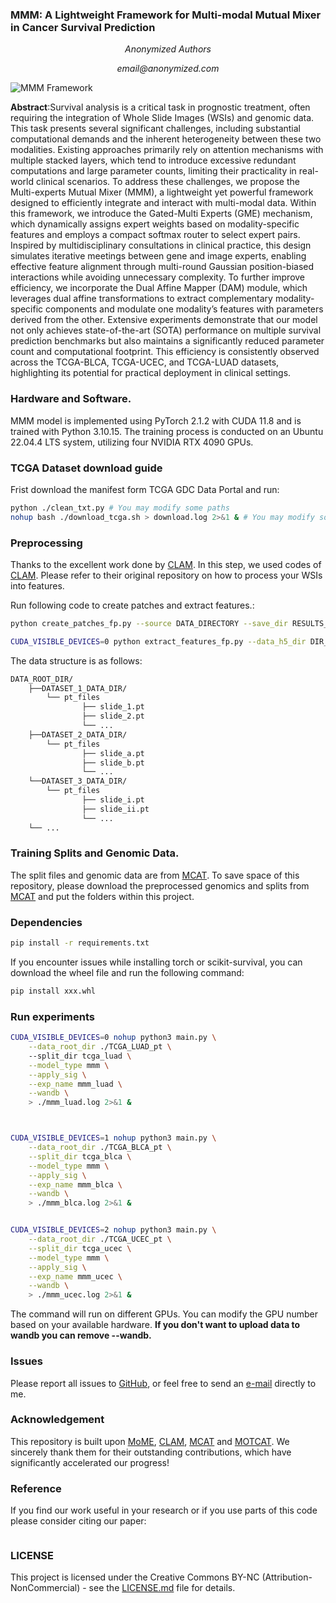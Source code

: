 ### **MMM: A Lightweight Framework for Multi-modal Mutual Mixer in Cancer Survival Prediction**

<p align="center"><i>Anonymized Authors</i></p>
<p align="center"><i>email@anonymized.com</i></p>


![MMM Framework](framework_moe_w.png)


**Abstract**:Survival analysis is a critical task in prognostic treatment, often requiring the integration of Whole Slide Images (WSIs) and genomic data. This task presents several significant challenges, including substantial computational demands and the inherent heterogeneity between these two modalities. Existing approaches primarily rely on attention mechanisms with multiple stacked layers, which tend to introduce excessive redundant computations and large parameter counts, limiting their practicality in real-world clinical scenarios. To address these challenges, we propose the Multi-experts Mutual Mixer (MMM), a lightweight yet powerful framework designed to efficiently integrate and interact with multi-modal data. Within this framework, we introduce the Gated-Multi Experts (GME) mechanism, which dynamically assigns expert weights based on modality-specific features and employs a compact softmax router to select expert pairs. Inspired by multidisciplinary consultations in clinical practice, this design simulates iterative meetings between gene and image experts, enabling effective feature alignment through multi-round Gaussian position-biased interactions while avoiding unnecessary complexity. To further improve efficiency, we incorporate the Dual Affine Mapper (DAM) module, which leverages dual affine transformations to extract complementary modality-specific components and modulate one modality’s features with parameters derived from the other. Extensive experiments demonstrate that our model not only achieves state-of-the-art (SOTA) performance on multiple survival prediction benchmarks but also maintains a significantly reduced parameter count and computational footprint. This efficiency is consistently observed across the TCGA-BLCA, TCGA-UCEC, and TCGA-LUAD datasets, highlighting its potential for practical deployment in clinical settings.


### Hardware and Software. 
MMM model is implemented using PyTorch 2.1.2 with CUDA 11.8 and is trained with Python 3.10.15. The training process is conducted on an Ubuntu 22.04.4 LTS system, utilizing four NVIDIA RTX 4090 GPUs.

### TCGA Dataset download guide
Frist download the manifest form TCGA GDC Data Portal and run:
```bash
python ./clean_txt.py # You may modify some paths
nohup bash ./download_tcga.sh > download.log 2>&1 & # You may modify some paths
```

### Preprocessing
Thanks to the excellent work done by [CLAM](https://github.com/mahmoodlab/CLAM/tree/master). In this step, we used codes of [CLAM](https://github.com/mahmoodlab/CLAM/tree/master). Please refer to their original repository on how to process your WSIs into features.

Run following code to create patches and extract features.:
```bash
python create_patches_fp.py --source DATA_DIRECTORY --save_dir RESULTS_DIRECTORY --patch_size 512 --seg --patch --stitch 
```
```bash
CUDA_VISIBLE_DEVICES=0 python extract_features_fp.py --data_h5_dir DIR_TO_COORDS --data_slide_dir DATA_DIRECTORY --csv_path CSV_FILE_NAME --feat_dir FEATURES_DIRECTORY --batch_size 512 --slide_ext .svs
```
The data structure is as follows:
```bash
DATA_ROOT_DIR/
    ├──DATASET_1_DATA_DIR/
        └── pt_files
                ├── slide_1.pt
                ├── slide_2.pt
                └── ...
    ├──DATASET_2_DATA_DIR/
        └── pt_files
                ├── slide_a.pt
                ├── slide_b.pt
                └── ...
    └──DATASET_3_DATA_DIR/
        └── pt_files
                ├── slide_i.pt
                ├── slide_ii.pt
                └── ...
    └── ...
```

### Training Splits and Genomic Data.
The split files and genomic data are from [MCAT](https://github.com/mahmoodlab/MCAT/tree/master). To save space of this repository, please download the preprocessed genomics and splits from [MCAT](https://github.com/mahmoodlab/MCAT/tree/master) and put the folders within this project.

### Dependencies
```bash
pip install -r requirements.txt
```
If you encounter issues while installing torch or scikit-survival, you can download the wheel file and run the following command:
```bash
pip install xxx.whl
``` 

### Run experiments
```bash
CUDA_VISIBLE_DEVICES=0 nohup python3 main.py \
    --data_root_dir ./TCGA_LUAD_pt \ 
    --split_dir tcga_luad \
    --model_type mmm \
    --apply_sig \
    --exp_name mmm_luad \
    --wandb \
    > ./mmm_luad.log 2>&1 &



CUDA_VISIBLE_DEVICES=1 nohup python3 main.py \
    --data_root_dir ./TCGA_BLCA_pt \
    --split_dir tcga_blca \
    --model_type mmm \
    --apply_sig \
    --exp_name mmm_blca \
    --wandb \
    > ./mmm_blca.log 2>&1 &    


CUDA_VISIBLE_DEVICES=2 nohup python3 main.py \
    --data_root_dir ./TCGA_UCEC_pt \
    --split_dir tcga_ucec \
    --model_type mmm \
    --apply_sig \
    --exp_name mmm_ucec \
    --wandb \
    > ./mmm_ucec.log 2>&1 &  

```
The command will run on different GPUs. You can modify the GPU number based on your available hardware. **If you don't want to upload data to wandb you can remove --wandb.**

### Issues
Please report all issues to [GitHub](https://github.com/jermmy19998/MMM/issues), or feel free to send an [e-mail](email@anonymized.com) directly to me.

### Acknowledgement
This repository is built upon [MoME](https://github.com/BearCleverProud/MoME), [CLAM](https://github.com/mahmoodlab/CLAM/tree/master), [MCAT](https://github.com/mahmoodlab/MCAT/tree/master)  and [MOTCAT](https://github.com/Innse/MOTCat). We sincerely thank them for their outstanding contributions, which have significantly accelerated our progress!

### Reference
If you find our work useful in your research or if you use parts of this code please consider citing our paper:
```bash
```

### LICENSE
This project is licensed under the Creative Commons BY-NC (Attribution-NonCommercial) - see the [LICENSE.md](LICENSE.md) file for details.
